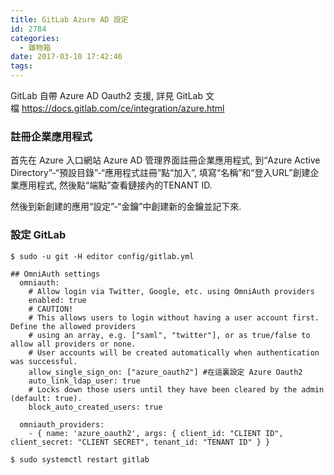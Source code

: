 ```yaml
---
title: GitLab Azure AD 設定
id: 2784
categories:
  - 雜物箱
date: 2017-03-10 17:42:46
tags:
---
```


GitLab 自帶 Azure AD Oauth2 支援, 詳見 GitLab 文檔 https://docs.gitlab.com/ce/integration/azure.html

<!--more-->

### 註冊企業應用程式

首先在 Azure 入口網站 Azure AD 管理界面註冊企業應用程式, 到“Azure Active Directory”-“預設目錄”-“應用程式註冊”點“加入”, 填寫“名稱”和“登入URL”創建企業應用程式, 然後點“端點”查看鏈接內的TENANT ID.

然後到新創建的應用“設定”-“金鑰”中創建新的金鑰並記下來.

### 設定 GitLab

```
$ sudo -u git -H editor config/gitlab.yml

## OmniAuth settings
  omniauth:
    # Allow login via Twitter, Google, etc. using OmniAuth providers
    enabled: true
    # CAUTION!
    # This allows users to login without having a user account first. Define the allowed providers
    # using an array, e.g. ["saml", "twitter"], or as true/false to allow all providers or none.
    # User accounts will be created automatically when authentication was successful.
    allow_single_sign_on: ["azure_oauth2"] #在這裏設定 Azure Oauth2
    auto_link_ldap_user: true
    # Locks down those users until they have been cleared by the admin (default: true).
    block_auto_created_users: true

  omniauth_providers:
    - { name: 'azure_oauth2', args: { client_id: "CLIENT ID", client_secret: "CLIENT SECRET", tenant_id: "TENANT ID" } }

$ sudo systemctl restart gitlab
```
